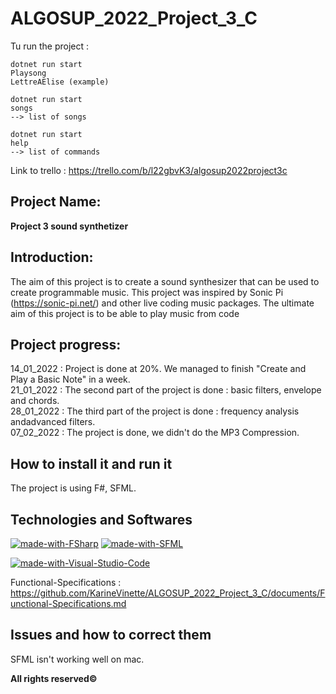 # ALGOSUP_2022_Project_3_C



Tu run the project :

```
dotnet run start
Playsong
LettreAElise (example)
```
```
dotnet run start
songs
--> list of songs
```
```
dotnet run start
help
--> list of commands
```

Link to trello : https://trello.com/b/l22gbvK3/algosup2022project3c


## Project Name:

**Project 3 sound synthetizer**

## Introduction:

The aim of this project is to create a sound synthesizer that can be used to create
programmable music. This project was inspired by Sonic Pi (https://sonic-pi.net/) and other live
coding music packages. The ultimate aim of this project is to be able to play music from code

## Project progress:

14_01_2022 : Project is done at 20%. We managed to finish "Create and Play a Basic Note" in a week.</br>
21_01_2022 : The second part of the project is done : basic filters, envelope and chords.</br>
28_01_2022 : The third part of the project is done : frequency analysis andadvanced filters.</br>
07_02_2022 : The project is done, we didn't do the MP3 Compression.

## How to install it and run it

The project is using F#, SFML.


## Technologies and Softwares

[![made-with-FSharp](https://img.shields.io/badge/Language%20Used-FSharp-blue)](https://fsharp.org/) [![made-with-SFML](https://img.shields.io/badge/-SFML-brightgreen)](https://www.sfml-dev.org/index-fr.php) 

[![made-with-Visual-Studio-Code](https://img.shields.io/badge/Softwares%20Used:-Visual%20Studio%20Code-0078d7.svg)](https://code.visualstudio.com) 

Functional-Specifications : https://github.com/KarineVinette/ALGOSUP_2022_Project_3_C/documents/Functional-Specifications.md

## Issues and how to correct them

SFML isn't working well on mac.

**All rights reserved©**




